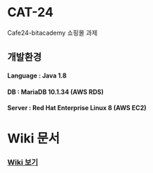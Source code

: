 # CAT-24
Cafe24-bitacademy 쇼핑몰 과제

## 개발환경
#### Language : Java 1.8
#### DB : MariaDB 10.1.34 (AWS RDS)
#### Server : Red Hat Enterprise Linux 8 (AWS EC2)

# Wiki 문서

### [Wiki 보기](https://github.com/Soobinnn/CAT-24/wiki)
